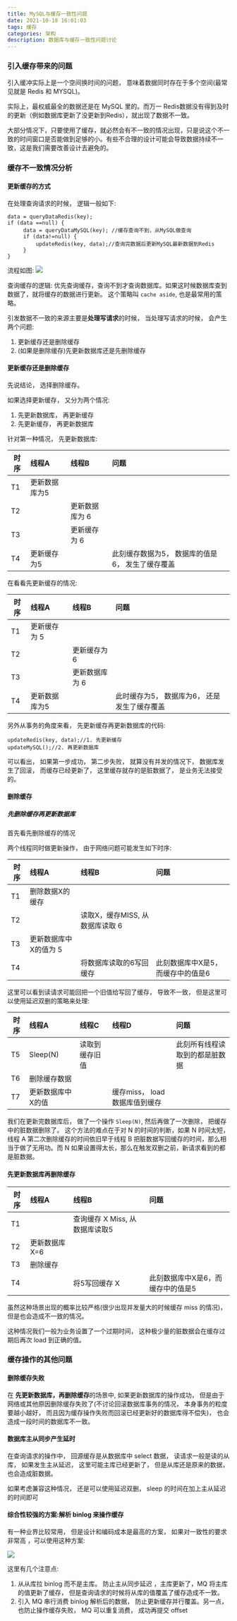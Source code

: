 ```yaml
---
title: MySQL与缓存一致性问题
date: 2021-10-18 16:01:03
tags: 缓存
categories: 架构
description: 数据库与缓存一致性问题讨论
---
```

### 引入缓存带来的问题

引入缓冲实际上是一个空间换时间的问题， 意味着数据同时存在于多个空间(最常见就是 Redis 和 MYSQL)。

实际上，最权威最全的数据还是在 MySQL 里的。而万一 Redis数据没有得到及时的更新（例如数据库更新了没更新到Redis），就出现了数据不一致。

大部分情况下，只要使用了缓存，就必然会有不一致的情况出现，只是说这个不一致的时间窗口是否能做到足够的小。有些不合理的设计可能会导致数据持续不一致，这是我们需要改善设计去避免的。

### 缓存不一致情况分析


#### 更新缓存的方式

在处理查询请求的时候， 逻辑一般如下:
```
data = queryDataRedis(key);
if (data ==null) {
     data = queryDataMySQL(key); //缓存查询不到，从MySQL做查询
     if (data!=null) {
         updateRedis(key, data);//查询完数据后更新MySQL最新数据到Redis
     }
} 
```

流程如图:
![](/images/arch/read-cache.png)


查询缓存的逻辑: 优先查询缓存，查询不到才查询数据库。如果这时候数据库查到数据了，就将缓存的数据进行更新。 这个策略叫 `cache aside`, 也是最常用的策略。

引发数据不一致的来源主要是**处理写请求**的时候， 当处理写请求的时候， 会产生两个问题:
1. 更新缓存还是删除缓存
2. (如果是删除缓存)先更新数据库还是先删除缓存

#### 更新缓存还是删除缓存

先说结论， 选择删除缓存。

如果选择更新缓存， 又分为两个情况:
1. 先更新数据库， 再更新缓存
2. 先更新缓存， 再更新数据库


针对第一种情况， 先更新数据库:

| 时序  | 线程A 	    | 线程B          	 | 问题          	              |
|-----|:---------|:---------------|:---------------------------|
| T1  | 更新数据库为5	 | 	              |                            |
| T2  | 	        | 更新数据库为 6	      |                            |
| T3  | 	        | 更新缓存为 6        |                            |
| T4  | 更新缓存为5   | 	              | 此刻缓存数据为5， 数据库的值是6， 发生了缓存覆盖 |


在看看先更新缓存的情况:

| 时序  | 线程A 	    | 线程B          	 | 问题          	            |
|-----|:---------|:---------------|:-------------------------|
| T1  | 更新缓存为 5	 | 	              |                          |
| T2  | 	        | 更新缓存为 6        |                          |
| T3  | 	        | 更新数据库为 6       |                          |
| T4  | 更新数据库为5  | 	              | 此时缓存为5， 数据库为6， 还是发生了缓存覆盖 |

另外从事务的角度来看， 先更新缓存再更新数据库的代码:

``` 
updateRedis(key, data);//1. 先更新缓存
updateMySQL();//2. 再更新数据库
```

可以看出， 如果第一步成功， 第二步失败， 就算没有并发的情况下， 数据库发生了回滚， 而缓存已经更新了， 这里缓存就存的是脏数据了， 是业务无法接受的。


#### 删除缓存

##### 先删除缓存再更新数据库

首先看先删除缓存的情况

两个线程同时做更新操作， 由于网络问题可能发生如下时序:


| 时序  | 线程A 	        | 线程B          	        | 问题                 |
|-----|:-------------|:----------------------|:-------------------|
| T1  | 删除数据X的缓存	    | 	                     |                    |
| T2  | 	            | 读取X，缓存MISS, 从数据库读取 6	 |                    |
| T3  | 更新数据库中X的值为 5 |                       |                    |
| T4  |              | 将数据库读取的6写回缓存          | 此刻数据库中X是5，而缓存中的值是6 |

这里可以看到读请求可能回把一个旧值给写回了缓存， 导致不一致， 但是这里可以使用延迟双删的策略来处理:

| 时序  | 线程A 	      | 线程C     | 线程D                 | 问题              |
|-----|:-----------|:--------|:--------------------|:----------------|
| T5  | Sleep(N) 	 | 读取到缓存旧值 |                     | 此刻所有线程读取到的都是脏数据 |
| T6  | 删除缓存数据     | 	       |                     |
| T7  | 更新数据库中X的值  |         | 缓存miss， load数据库值到缓存 |                 |

我们在更新完数据库后， 做了一个操作 `Sleep(N)`, 然后再做了一次删除， 把缓存中的脏数据删除了。
这个方法的难点在于对 N 的时间的判断，如果 N 时间太短，线程 A 第二次删除缓存的时间依旧早于线程 B 把脏数据写回缓存的时间，那么相当于做了无用功。而 N 如果设置得太长，那么在触发双删之前，新请求看到的都是脏数据。


#### 先更新数据库再删除缓存

| 时序  | 线程A 	           | 线程B          	        | 问题                 |
|-----|:----------------|:----------------------|:-------------------|
| T1  | 	               | 	查询缓存 X Miss, 从数据库读取5 |                    |
| T2  | 	     更新数据库 X=6 | 	                     |                    |
| T3  | 删除缓存            |                       |                    |
| T4  |                 | 将5写回缓存 X              | 此刻数据库中X是6，而缓存中的值是5 |


虽然这种场景出现的概率比较严格(很少出现并发量大的时候缓存 miss 的情况)， 但是也会造成不一致的情况。

这种情况我们一般为业务设置了一个过期时间， 这种极少量的脏数据会在缓存过期后再次 load 到正确的值。

### 缓存操作的其他问题

#### 删除缓存失败

在 **先更新数据库，再删除缓存**的场景中, 如果更新数据库的操作成功， 但是由于网络或其他原因删除缓存失败了(不讨论回滚数据库事务的情况， 本身事务的粒度要越小越好， 而且因为缓存操作失败而回滚已经更新好的数据库得不偿失)， 也会造成一段时间的数据库不一致。

#### 数据库主从同步产生延时

在查询请求的操作中， 回源缓存是从数据库中 select 数据， 读请求一般是读的从库， 如果发生主从延迟， 这里可能主库已经更新了， 但是从库还是原来的数据， 也会造成脏数据。

如果考虑兼容这种情况， 还是可以使用延迟双删， sleep 的时间在加上主从延迟的时间即可



#### 综合性较强的方案:解析 binlog 来操作缓存

有一种业界比较常用， 但是设计和编码成本是最高的方案， 如果对一致性的要求非常高 ，可以使用这种方案:

![](/images/arch/mysql-redis.png)

这里有几个注意点:
1. 从从库拉 binlog 而不是主库。 防止主从同步延迟 ，主库更新了，MQ 将主库的值更新了缓存， 但是查询请求的时候将从库的值覆盖了缓存造成不一致。
2. 引入 MQ 串行消费 binlog 解析后的数据， 防止更新缓存并行覆盖。另一点， 也防止操作缓存失败， MQ 可以重复消费， 成功再提交 offset
